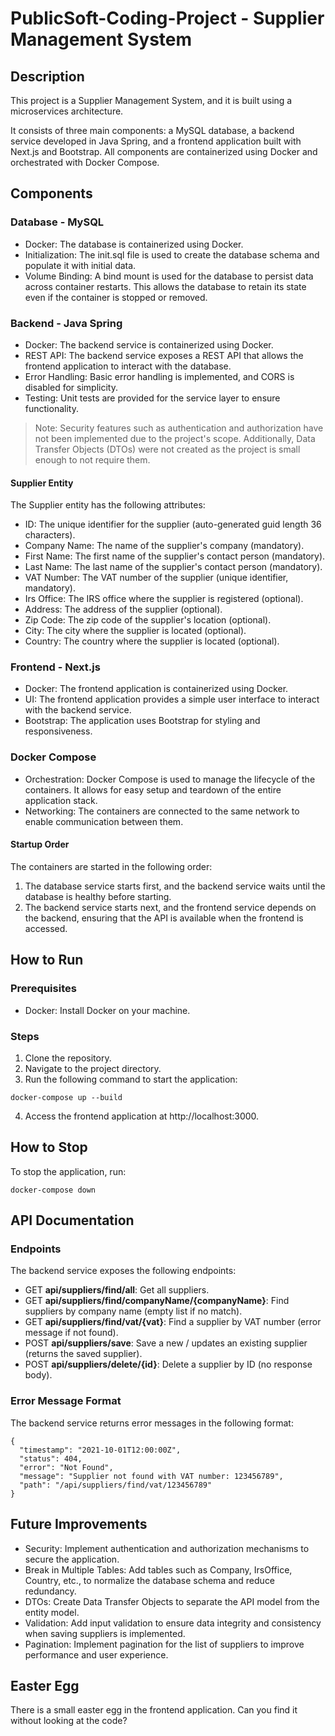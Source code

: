 # PublicSoft-Coding-Project - Supplier Management System

## Description
This project is a Supplier Management System, and it is built using a microservices architecture. 

It consists of three main components: a MySQL database, a backend service developed in Java Spring, and a frontend application built with Next.js and Bootstrap. All components are containerized using Docker and orchestrated with Docker Compose.

## Components

### Database - MySQL

- Docker: The database is containerized using Docker.
- Initialization: The init.sql file is used to create the database schema and populate it with initial data.
- Volume Binding: A bind mount is used for the database to persist data across container restarts. This allows the database to retain its state even if the container is stopped or removed.

### Backend - Java Spring

- Docker: The backend service is containerized using Docker.
- REST API: The backend service exposes a REST API that allows the frontend application to interact with the database.
- Error Handling: Basic error handling is implemented, and CORS is disabled for simplicity. 
- Testing: Unit tests are provided for the service layer to ensure functionality.

> Note: Security features such as authentication and authorization have not been implemented due to the project's scope. Additionally, Data Transfer Objects (DTOs) were not created as the project is small enough to not require them.

#### Supplier Entity

The Supplier entity has the following attributes:

- ID: The unique identifier for the supplier (auto-generated guid length 36 characters).
- Company Name: The name of the supplier's company (mandatory).
- First Name: The first name of the supplier's contact person (mandatory).
- Last Name: The last name of the supplier's contact person (mandatory).
- VAT Number: The VAT number of the supplier (unique identifier, mandatory).
- Irs Office: The IRS office where the supplier is registered (optional).
- Address: The address of the supplier (optional).
- Zip Code: The zip code of the supplier's location (optional).
- City: The city where the supplier is located (optional).
- Country: The country where the supplier is located (optional).

### Frontend - Next.js

- Docker: The frontend application is containerized using Docker.
- UI: The frontend application provides a simple user interface to interact with the backend service.
- Bootstrap: The application uses Bootstrap for styling and responsiveness.

### Docker Compose

- Orchestration: Docker Compose is used to manage the lifecycle of the containers. It allows for easy setup and teardown of the entire application stack.
- Networking: The containers are connected to the same network to enable communication between them.

#### Startup Order

The containers are started in the following order:
1. The database service starts first, and the backend service waits until the database is healthy before starting.
2. The backend service starts next, and the frontend service depends on the backend, ensuring that the API is available when the frontend is accessed.

## How to Run

### Prerequisites

- Docker: Install Docker on your machine.

### Steps

1. Clone the repository.
2. Navigate to the project directory.
3. Run the following command to start the application:

```
docker-compose up --build
```

4. Access the frontend application at http://localhost:3000.

## How to Stop

To stop the application, run:

```
docker-compose down
```

## API Documentation

### Endpoints

The backend service exposes the following endpoints:

- GET **api/suppliers/find/all**: Get all suppliers.
- GET **api/suppliers/find/companyName/{companyName}**: Find suppliers by company name (empty list if no match).
- GET **api/suppliers/find/vat/{vat}**: Find a supplier by VAT number (error message if not found).
- POST **api/suppliers/save**: Save a new / updates an existing supplier (returns the saved supplier).
- POST **api/suppliers/delete/{id}**: Delete a supplier by ID (no response body).

### Error Message Format

The backend service returns error messages in the following format:

```
{
  "timestamp": "2021-10-01T12:00:00Z",
  "status": 404,
  "error": "Not Found",
  "message": "Supplier not found with VAT number: 123456789",
  "path": "/api/suppliers/find/vat/123456789"
}
```

## Future Improvements

- Security: Implement authentication and authorization mechanisms to secure the application.
- Break in Multiple Tables: Add tables such as Company, IrsOffice, Country, etc., to normalize the database schema and reduce redundancy.
- DTOs: Create Data Transfer Objects to separate the API model from the entity model.
- Validation: Add input validation to ensure data integrity and consistency when saving suppliers is implemented.
- Pagination: Implement pagination for the list of suppliers to improve performance and user experience.

## Easter Egg

There is a small easter egg in the frontend application. Can you find it without looking at the code?